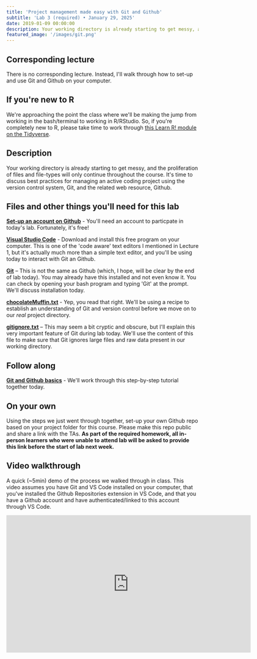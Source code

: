 ```yaml
---
title: 'Project management made easy with Git and Github'
subtitle: 'Lab 3 (required) • January 29, 2025'
date: 2019-01-09 00:00:00
description: Your working directory is already starting to get messy, and the proliferation of files and file-types will only continue throughout the course.  It's time to discuss best practices for managing an active coding project using the version control system, Git, and the related web resource, Github.
featured_image: '/images/git.png'
---
```


## Corresponding lecture

There is no corresponding lecture.  Instead, I'll walk through how to set-up and use Git and Github on your computer.

## If you're new to R

We're approaching the point the class where we'll be making the jump from working in the bash/terminal to working in R/RStudio.  So, if you're completely new to R, please take time to work through [this Learn R! module on the Tidyverse](https://diytranscriptomics.com/learnr/module-03).

## Description

Your working directory is already starting to get messy, and the proliferation of files and file-types will only continue throughout the course.  It's time to discuss best practices for managing an active coding project using the version control system, Git, and the related web resource, Github.

## Files and other things you'll need for this lab

**[Set-up an account on Github](https://github.com/)** - You'll need an account to particpate in today's lab.  Fortunately, it's free!

**[Visual Studio Code](https://code.visualstudio.com/)** - Download and install this free program on your computer.  This is one of the 'code aware' text editors I mentioned in Lecture 1, but it's actually much more than a simple text editor, and you'll be using today to interact with Git an Github.

**[Git](https://git-scm.com/)** – This is not the same as Github (which, I hope, will be clear by the end of lab today).  You may already have this installed and not even know it.  You can check by opening your bash program and typing 'Git' at the prompt.  We'll discuss installation today.

**[chocolateMuffin.txt](https://drive.google.com/file/d/1eF9N_xuDippRLXASXbFYW4zUa43ZBLjk/view?usp=sharing)** - Yep, you read that right.  We'll be using a recipe to establish an understanding of Git and version control before we move on to our *real* project directory.

**[gitignore.txt](https://drive.google.com/file/d/1eBjQpJKNJz4AsKDhXaQsaednrF3VbmaQ/view?usp=sharing)** – This may seem a bit cryptic and obscure, but I'll explain this very important feature of Git during lab today.  We'll use the content of this file to make sure that Git ignores large files and raw data present in our working directory.

## Follow along

**[Git and Github basics](https://protocols.hostmicrobe.org/git-basics)** - We'll work through this step-by-step tutorial together today.

## On your own

Using the steps we just went through together, set-up your own Github repo based on your project folder for this course.  Please make this repo public and share a link with the TAs.  **As part of the required homework, all in-person learners who were unable to attend lab will be asked to provide this link before    the start of lab next week.**

## Video walkthrough

A quick (~5min) demo of the process we walked through in class.  This video assumes you have Git and VS Code installed on your computer, that you've installed the Github Repositories extension in VS Code, and that you have a Github account and have authenticated/linked to this account through VS Code.

<iframe src="https://player.vimeo.com/video/912718910" width="640" height="360" frameborder="0" allow="autoplay; fullscreen" allowfullscreen></iframe>